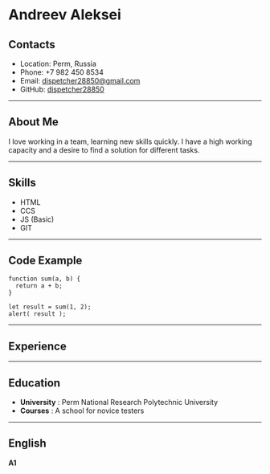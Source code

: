 # Andreev Aleksei
## Contacts
* Location: Perm, Russia
* Phone: +7 982 450 8534
* Email: dispetcher28850@gmail.com
* GitHub: [dispetcher28850](https://github.com/dispetcher28850)
*******
## About Me
I love working in a team, learning new skills quickly. I have a high working capacity and a desire to find a solution for different tasks.
*******
## Skills
* HTML
* CCS
* JS (Basic)
* GIT
*********
## Code Example
```
function sum(a, b) {
  return a + b;
}

let result = sum(1, 2);
alert( result );
```
*********
## Experience
*********
## Education
* **University** :  Perm National Research Polytechnic University
* **Courses** : A school for novice testers
**********
## English
**A1**


